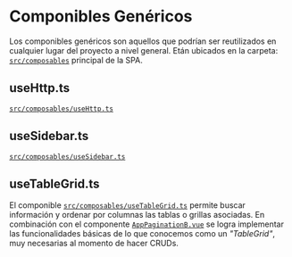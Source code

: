 # Componibles Genéricos

Los componibles genéricos son aquellos que podrían ser reutilizados en cualquier lugar del proyecto a nivel general. Etán ubicados en la carpeta: [`src/composables`](https://github.com/CaribesTIC/laravuel-spa/tree/main/src/composables) principal de la SPA.

## useHttp.ts
[`src/composables/useHttp.ts`](https://github.com/CaribesTIC/laravuel-spa/blob/main/src/composables/useHttp.ts)

## useSidebar.ts
[`src/composables/useSidebar.ts`](https://github.com/CaribesTIC/laravuel-spa/blob/main/src/composables/useSidebar.ts)

## useTableGrid.ts 
El componible [`src/composables/useTableGrid.ts`](https://github.com/CaribesTIC/laravuel-spa/blob/main/src/composables/useTableGrid.ts) permite buscar información y ordenar por columnas las tablas o grillas asociadas. En combinación con el componente [`AppPaginationB.vue`](../vue-3/generic-components.html#apppaginationb-vue) se logra implementar las funcionalidades básicas de lo que conocemos como un _"TableGrid"_, muy necesarias al momento de hacer CRUDs.


